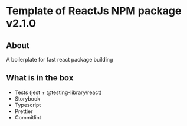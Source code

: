 # Template of ReactJs NPM package v2.1.0

## About

A boilerplate for fast react package building

## What is in the box
* Tests (jest + @testing-library/react)
* Storybook
* Typescript
* Prettier
* Commitlint


